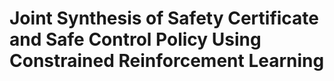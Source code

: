 # Joint Synthesis of Safety Certificate and Safe Control Policy Using Constrained Reinforcement Learning

